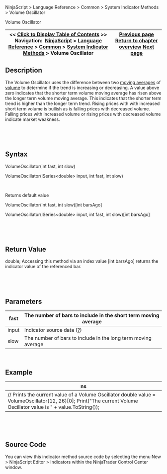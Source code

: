 ﻿


NinjaScript \> Language Reference \> Common \> System Indicator Methods \> Volume Oscillator






















Volume Oscillator







| \<\< [Click to Display Table of Contents](volume_oscillator.md) \>\> **Navigation:**     [NinjaScript](ninjascript.md) \> [Language Reference](language_reference_wip.md) \> [Common](common.md) \> [System Indicator Methods](indicators.md) \> Volume Oscillator | [Previous page](volume_moving_average_volma.md) [Return to chapter overview](indicators.md) [Next page](volume_rate_of_change_vroc.md) |
| --- | --- |











## Description


The Volume Oscillator uses the difference between two [moving averages](moving_average_-_simple_sma.md) of [volume](volume.md) to determine if the trend is increasing or decreasing. A value above zero indicates that the shorter term volume moving average has risen above the longer term volume moving average. This indicates that the shorter term trend is higher than the longer term trend. Rising prices with with increased short term volume is bullish as is falling prices with decreased volume. Falling prices with increased volume or rising prices with decreased volume indicate market weakness.


 


 


## Syntax


VolumeOscillator(int fast, int slow)  

VolumeOscillator(ISeries\<double\> input, int fast, int slow)


 


Returns default value  

VolumeOscillator(int fast, int slow)\[int barsAgo]  

VolumeOscillator(ISeries\<double\> input, int fast, int slow)\[int barsAgo]


 


 


## Return Value


double; Accessing this method via an index value \[int barsAgo] returns the indicator value of the referenced bar.


 


 


## Parameters




| fast | The number of bars to include in the short term moving average |
| --- | --- |
| input | Indicator source data ([?](valid_input_data_for_indicator.md)) |
| slow | The number of bars to include in the long term moving average |



 


## 


## Example




| ns |
| --- |
| // Prints the current value of a Volume Oscillator double value \= VolumeOscillator(12, 26)\[0]; Print("The current Volume Oscillator value is " \+ value.ToString()); |



 


 


## Source Code


You can view this indicator method source code by selecting the menu New \> NinjaScript Editor \> Indicators within the NinjaTrader Control Center window.








